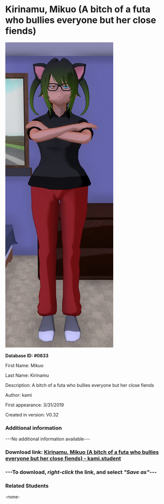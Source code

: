 # Kirinamu, Mikuo (A bitch of a futa who bullies everyone but her close fiends)

<img src="../../Files/Images/Kirinamu, Mikuo (A bitch of a futa who bullies everyone but her close fiends).png" title="Kirinamu, Mikuo (A bitch of a futa who bullies everyone but her close fiends) - kami">

**Database ID: #0633**

First Name: Mikuo

Last Name: Kirinamu

Description: A bitch of a futa who bullies everyone but her close fiends

Author: kami

First appearance: 3/31/2019

Created in version: V0.32

### Additional information

---No additional information available---

### Download link: <a href="https://raw.githubusercontent.com/Arbiter1223/Daigaku-Gurashi-Custom-Students/master/Files/Student%20Files/Kirinamu%2C%20Mikuo%20(A%20bitch%20of%20a%20futa%20who%20bullies%20everyone%20but%20her%20close%20fiends)%20-%20kami.student">Kirinamu, Mikuo (A bitch of a futa who bullies everyone but her close fiends) - kami.student</a>

### ---**To download, _right-click_ the link, and select _"Save as"_**---

### Related Students

-none-
